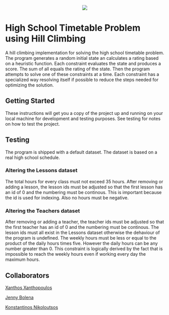 
<p align="center">
  <img src="https://i.imgur.com/TJikbiA.jpg">
</p>


# High School Timetable Problem using Hill Climbing
A hill climbing implementation for solving the high school timetable problem. The program generates a random initial state an calculates a rating based on a heuristic function. Each constraint evaluates the state and produces a score. The sum of all equals the rating of the state. Then the program attempts to solve one of these constraints at a time. Each constraint has a specialized way resolving itself if possible to reduce the steps needed for optimizing the solution.

## Getting Started

These instructions will get you a copy of the project up and running on your local machine for development and testing purposes. See testing for notes on how to test the project.

## Testing

The program is shipped with a default dataset. The dataset is based on a real high school schedule.

### Altering the Lessons dataset

The total hours for every class must not exceed 35 hours. After removing or adding a lesson, the lesson ids must be adjusted so that the first lesson has an id of 0 and the numbering must be continous. This is important because the id is used for indexing. Also no hours must be negative.

### Altering the Teachers dataset

After removing or adding a teacher, the teacher ids must be adjusted so that the first teacher has an id of 0 and the numbering must be continous. The lesson ids must all exist in the Lessons dataset otherwise the dehaviour of the program is undefined. The weekly hours must be less or equal to the product of the daily hours times five. However the daily hours can be any number greater than 0. This constraint is logically derived by the fact that is impossible to reach the weekly hours even if working every day the maximum hours.


## Collaborators
[Xanthos Xanthopoulos](https://github.com/XanthosXanthopoulos)

[Jenny Bolena](https://github.com/jennybolena)

[Konstantinos Nikoloutsos](https://github.com/Nikoloutsos)
